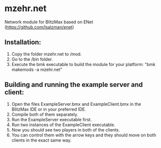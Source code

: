 # mzehr.net
Network module for BlitzMax based on ENet (https://github.com/lsalzman/enet)

## Installation:

1. Copy the folder mzehr.net to <BlitzMax installation directory>/mod.
2. Go to the <BlitzMax installation directory>/bin folder.
3. Execute the bmk executable to build the module for your platform: "bmk makemods -a mzehr.net"

## Building and running the example server and client:

1. Open the files ExampleServer.bmx and ExampleClient.bmx in the BlitzMax IDE or in your preferred IDE.
2. Compile both of them separately.
3. Run the ExampleServer executable first.
4. Run two instances of the ExampleClient executable.
5. Now you should see two players in both of the clients.
6. You can control them with the arrow keys and they should move on both clients in the exact same way.
